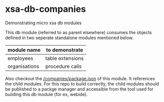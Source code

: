# xsa-db-companies
Demonstrating micro xsa db modules

This db module (referred to as parent elsewhere) consumes the objects defined in two seperate 
standalone modules mentioned below.

| module name | to demonstrate |
|-----|-----|
|employees| table extensions|
| organisations| procedure calls|


Also checkout the [/companies/package.json](/companies/package.json) of this module. It references the child modules. 
For this repo to build correctly, the child modules should be published to a packge manager 
and accessible from the tool used for building this db module (for ex, webide).